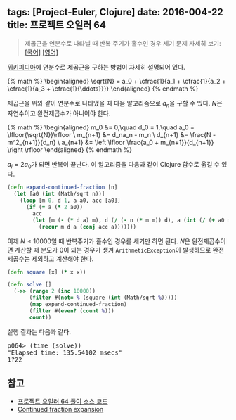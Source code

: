 tags: [Project-Euler, Clojure]
date: 2016-004-22
title: 프로젝트 오일러 64
---
> 제곱근을 연분수로 나타낼 때 반복 주기가 홀수인 경우 세기
> 문제 자세히 보기: [[국어]](http://euler.synap.co.kr/prob_detail.php?id=64) [[영어]](https://projecteuler.net/problem=64)

[위키피디아](https://en.wikipedia.org/wiki/Methods_of_computing_square_roots#Algorithm)에 연분수로 제곱근을 구하는 방법이 자세히 설명되어 있다.

{% math %}
  \begin{aligned}
    \sqrt{N} = a_0 + \cfrac{1}{a_1 + \cfrac{1}{a_2 + \cfrac{1}{a_3 + \cfrac{1}{\ddots}}}}
  \end{aligned}
{% endmath %}
<!--more-->

제곱근을 위와 같이 연분수로 나타냈을 때 다음 알고리즘으로 $a_n$을 구할 수 있다. $N$은 자연수이고 완전제곱수가 아니어야 한다.

{% math %}
  \begin{aligned}
    m_0 &= 0,\quad
    d_0 = 1,\quad
    a_0 = \lfloor{\sqrt{N}}\rfloor \\
    m_{n+1} &= d_na_n - m_n \\
    d_{n+1} &= \frac{N - m^2_{n+1}}{d_n} \\
    a_{n+1} &= \left \lfloor \frac{a_0 + m_{n+1}}{d_{n+1}} \right \rfloor
  \end{aligned}
{% endmath %}

$a_i = 2a_0$가 되면 반복이 끝난다. 이 알고리즘을 다음과 같이 Clojure 함수로 옮길 수 있다.

```clojure
(defn expand-continued-fraction [n]
  (let [a0 (int (Math/sqrt n))]
    (loop [m 0, d 1, a a0, acc [a0]]
      (if (= a (* 2 a0))
        acc
        (let [m (- (* d a) m), d (/ (- n (* m m)) d), a (int (/ (+ a0 m) d))]
          (recur m d a (conj acc a)))))))
```

이제 $N \le 10000$일 때 반복주기가 홀수인 경우를 세기만 하면 된다. $N$은 완전제곱수이면 계산할 때 분모가 $0$이 되는 경우가 생겨 `ArithmeticException`이 발생하므로 완전제곱수는 제외하고 계산해야 한다.

```clojure
(defn square [x] (* x x))

(defn solve []
  (->> (range 2 (inc 10000))
       (filter #(not= % (square (int (Math/sqrt %)))))
       (map expand-continued-fraction)
       (filter #(even? (count %)))
       count))
```

실행 결과는 다음과 같다.

<pre class="console">
p064> (time (solve))
"Elapsed time: 135.54102 msecs"
1?22
</pre>

## 참고
* [프로젝트 오일러 64 풀이 소스 코드](https://github.com/ntalbs/euler/blob/master/src/p064.clj)
* [Continued fraction expansion](http://en.wikipedia.org/wiki/Methods_of_computing_square_roots#Continued_fraction_expansion)
